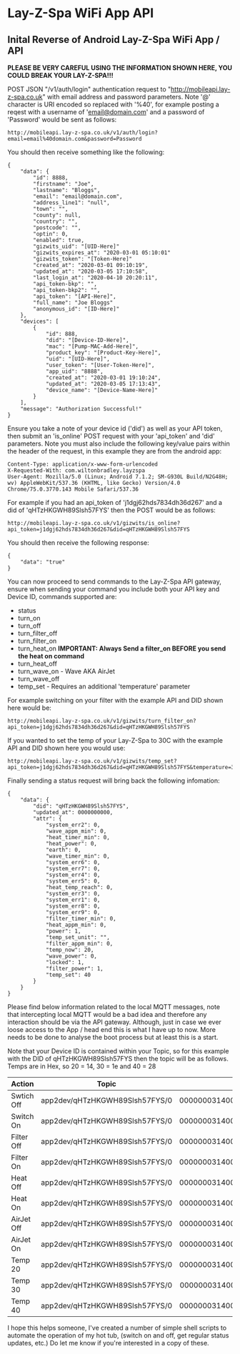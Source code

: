 # Lay-Z-Spa WiFi App API

## Inital Reverse of Android Lay-Z-Spa WiFi App / API

**PLEASE BE VERY CAREFUL USING THE INFORMATION SHOWN HERE, YOU COULD BREAK YOUR LAY-Z-SPA!!!**

POST JSON "/v1/auth/login" authentication request to "http://mobileapi.lay-z-spa.co.uk" with email address and 
password parameters. Note '@' character is URI encoded so replaced with '%40', for example posting a reqest with a username
of 'email@domain.com' and a password of 'Password' would be sent as follows:
```
http://mobileapi.lay-z-spa.co.uk/v1/auth/login?email=email%40domain.com&password=Password
```

You should then receive something like the following:
```
{
    "data": {
        "id": 8888,
        "firstname": "Joe",
        "lastname": "Bloggs",
        "email": "email@domain.com",
        "address_line1": "null",
        "town": "",
        "county": null,
        "country": "",
        "postcode": "",
        "optin": 0,
        "enabled": true,
        "gizwits_uid": "[UID-Here]"
        "gizwits_expires_at": "2020-03-01 05:10:01"
        "gizwits_token": "[Token-Here]"
        "created_at": "2020-03-01 09:10:19",
        "updated_at": "2020-03-05 17:10:58",
        "last_login_at": "2020-04-10 20:20:11",
        "api_token-bkp": "",
        "api_token-bkp2": "",
        "api_token": "[API-Here]",
        "full_name": "Joe Bloggs"
        "anonymous_id": "[ID-Here]"
    },
    "devices": [
        {
            "id": 888,
            "did": "[Device-ID-Here]",
            "mac": "[Pump-MAC-Add-Here]",
            "product_key": "[Product-Key-Here]",
            "uid": "[UID-Here]",
            "user_token": "[User-Token-Here]",
            "app_uid": "8888",
            "created_at": "2020-03-01 19:10:24",
            "updated_at": "2020-03-05 17:13:43",
            "device_name": "[Device-Name-Here]"
        }
    ],
    "message": "Authorization Successful!"
}
```
Ensure you take a note of your device id ('did') as well as your API token, then submit an 'is_online' POST request with
your 'api_token' and 'did' parameters. Note you must also include the following key/value pairs within the header of the request, in this example they are from the android app:

```
Content-Type: application/x-www-form-urlencoded
X-Requested-With: com.wiltonbradley.layzspa
User-Agent: Mozilla/5.0 (Linux; Android 7.1.2; SM-G930L Build/N2G48H; wv) AppleWebKit/537.36 (KHTML, like Gecko) Version/4.0 Chrome/75.0.3770.143 Mobile Safari/537.36
```

For example if you had an api_token of 'j1dgj62hds7834dh36d267' and a 
did of 'qHTzHKGWH89Slsh57FYS' then the POST would be as follows:

```
http://mobileapi.lay-z-spa.co.uk/v1/gizwits/is_online?api_token=j1dgj62hds7834dh36d267&did=qHTzHKGWH89Slsh57FYS
```

You should then receive the following response:
```
{
    "data": "true"
}
```

You can now proceed to send commands to the Lay-Z-Spa API gateway, ensure when sending your command you include
both your API key and Device ID, commands supported are:
* status
* turn_on
* turn_off
* turn_filter_off
* turn_filter_on
* turn_heat_on     **IMPORTANT: Always Send a filter_on BEFORE you send the heat on command**
* turn_heat_off
* turn_wave_on   - Wave AKA AirJet
* turn_wave_off
* temp_set     - Requires an additional 'temperature' parameter

For example switching on your filter with the example API and DID shown here would be:
```
http://mobileapi.lay-z-spa.co.uk/v1/gizwits/turn_filter_on?api_token=j1dgj62hds7834dh36d267&did=qHTzHKGWH89Slsh57FYS
```

If you wanted to set the temp of your Lay-Z-Spa to 30C with the example API and DID shown here you would use:
```
http://mobileapi.lay-z-spa.co.uk/v1/gizwits/temp_set?api_token=j1dgj62hds7834dh36d267&did=qHTzHKGWH89Slsh57FYS&temperature=30
```

Finally sending a status request will bring back the following infomation:
```
{
    "data": {
        "did": "qHTzHKGWH89Slsh57FYS",
        "updated_at": 0000000000,
        "attr": {
            "system_err2": 0,
            "wave_appm_min": 0,
            "heat_timer_min": 0,
            "heat_power": 0,
            "earth": 0,
            "wave_timer_min": 0,
            "system_err6": 0,
            "system_err7": 0,
            "system_err4": 0,
            "system_err5": 0,
            "heat_temp_reach": 0,
            "system_err3": 0,
            "system_err1": 0,
            "system_err8": 0,
            "system_err9": 0,
            "filter_timer_min": 0,
            "heat_appm_min": 0,
            "power": 1,
            "temp_set_unit": "",
            "filter_appm_min": 0,
            "temp_now": 20,
            "wave_power": 0,
            "locked": 1,
            "filter_power": 1,
            "temp_set": 40
        }
    }
}
```

Please find below information related to the local MQTT messages, note that intercepting local MQTT would be a bad idea and therefore any interaction should be via the API gateway. Although, just in case we ever loose access to the App / head end this is what I have up to now. More needs to be done to analyse the boot process but at least this is a start.

Note that your Device ID is contained within your Topic, so for this example with the DID of qHTzHKGWH89Slsh57FYS then the topic will be as follows. Temps are in Hex, so 20 = 14, 30 = 1e and 40 = 28

| Action        | Topic                            | Message                                                |
| ------------- |:-------------------------------:| ------------------------------------------------------:|
| Swtich Off    | app2dev/qHTzHKGWH89Slsh57FYS/0 | 00000003140000900**1000100**00000000000000000000000000 |
| Switch On     | app2dev/qHTzHKGWH89Slsh57FYS/0 | 00000003140000900**1000101**00000000000000000000000000 |
| Filter Off    | app2dev/qHTzHKGWH89Slsh57FYS/0 | 00000003140000900**1000400**00000000000000000000000000 |
| Filter On     | app2dev/qHTzHKGWH89Slsh57FYS/0 | 00000003140000900**1000404**00000000000000000000000000 |
| Heat Off      | app2dev/qHTzHKGWH89Slsh57FYS/0 | 00000003140000900**1000200**00000000000000000000000000 |
| Heat On       | app2dev/qHTzHKGWH89Slsh57FYS/0 | 00000003140000900**1000202**00000000000000000000000000 |
| AirJet Off    | app2dev/qHTzHKGWH89Slsh57FYS/0 | 00000003140000900**1000800**00000000000000000000000000 |
| AirJet On     | app2dev/qHTzHKGWH89Slsh57FYS/0 | 00000003140000900**1000808**00000000000000000000000000 |
| Temp 20       | app2dev/qHTzHKGWH89Slsh57FYS/0 | 00000003140000900**100800014**000000000000000000000000 |
| Temp 30       | app2dev/qHTzHKGWH89Slsh57FYS/0 | 00000003140000900**10080001e**000000000000000000000000 |
| Temp 40       | app2dev/qHTzHKGWH89Slsh57FYS/0 | 00000003140000900**100800028**000000000000000000000000 |


I hope this helps someone, I've created a number of simple shell scripts to automate the operation of my hot tub, (switch on and off, get regular status updates, etc.) Do let me know if you're interested in a copy of these.


